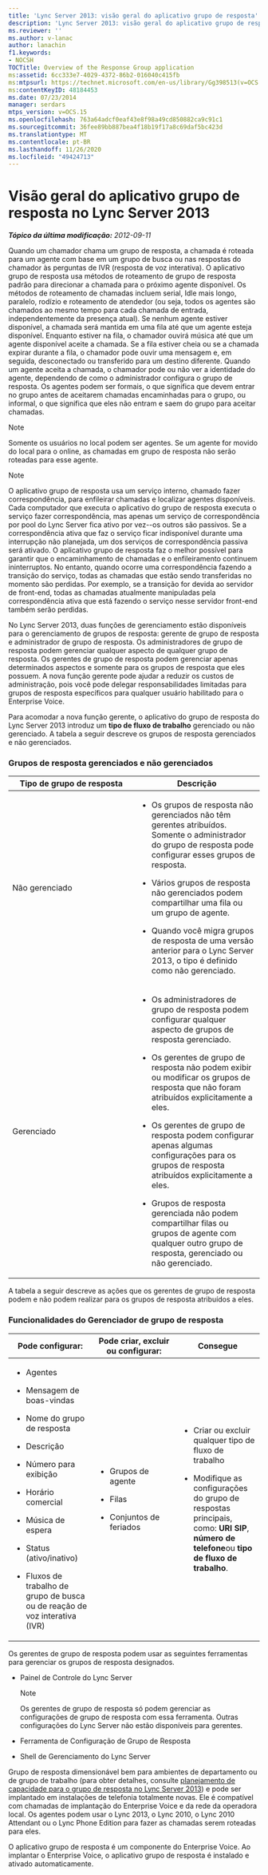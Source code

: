 ```yaml
---
title: 'Lync Server 2013: visão geral do aplicativo grupo de resposta'
description: 'Lync Server 2013: visão geral do aplicativo grupo de resposta.'
ms.reviewer: ''
ms.author: v-lanac
author: lanachin
f1.keywords:
- NOCSH
TOCTitle: Overview of the Response Group application
ms:assetid: 6cc333e7-4029-4372-86b2-016040c415fb
ms:mtpsurl: https://technet.microsoft.com/en-us/library/Gg398513(v=OCS.15)
ms:contentKeyID: 48184453
ms.date: 07/23/2014
manager: serdars
mtps_version: v=OCS.15
ms.openlocfilehash: 763a64adcf0eaf43e8f98a49cd850882ca9c91c1
ms.sourcegitcommit: 36fee89bb887bea4f18b19f17a8c69daf5bc423d
ms.translationtype: MT
ms.contentlocale: pt-BR
ms.lasthandoff: 11/26/2020
ms.locfileid: "49424713"
---
```

# <a name="overview-of-the-response-group-application-in-lync-server-2013"></a>Visão geral do aplicativo grupo de resposta no Lync Server 2013

<div data-xmlns="http://www.w3.org/1999/xhtml">

<div class="topic" data-xmlns="http://www.w3.org/1999/xhtml" data-msxsl="urn:schemas-microsoft-com:xslt" data-cs="https://msdn.microsoft.com/">

<div data-asp="https://msdn2.microsoft.com/asp">



</div>

<div id="mainSection">

<div id="mainBody">

<span> </span>

_**Tópico da última modificação:** 2012-09-11_

Quando um chamador chama um grupo de resposta, a chamada é roteada para um agente com base em um grupo de busca ou nas respostas do chamador às perguntas de IVR (resposta de voz interativa). O aplicativo grupo de resposta usa métodos de roteamento de grupo de resposta padrão para direcionar a chamada para o próximo agente disponível. Os métodos de roteamento de chamadas incluem serial, Idle mais longo, paralelo, rodízio e roteamento de atendedor (ou seja, todos os agentes são chamados ao mesmo tempo para cada chamada de entrada, independentemente da presença atual). Se nenhum agente estiver disponível, a chamada será mantida em uma fila até que um agente esteja disponível. Enquanto estiver na fila, o chamador ouvirá música até que um agente disponível aceite a chamada. Se a fila estiver cheia ou se a chamada expirar durante a fila, o chamador pode ouvir uma mensagem e, em seguida, desconectado ou transferido para um destino diferente. Quando um agente aceita a chamada, o chamador pode ou não ver a identidade do agente, dependendo de como o administrador configura o grupo de resposta. Os agentes podem ser formais, o que significa que devem entrar no grupo antes de aceitarem chamadas encaminhadas para o grupo, ou informal, o que significa que eles não entram e saem do grupo para aceitar chamadas.

<div>


> [!NOTE]  
> Somente os usuários no local podem ser agentes. Se um agente for movido do local para o online, as chamadas em grupo de resposta não serão roteadas para esse agente.



</div>

<div>


> [!NOTE]  
> O aplicativo grupo de resposta usa um serviço interno, chamado fazer correspondência, para enfileirar chamadas e localizar agentes disponíveis. Cada computador que executa o aplicativo do grupo de resposta executa o serviço fazer correspondência, mas apenas um serviço de correspondência por pool do Lync Server fica ativo por vez--os outros são passivos. Se a correspondência ativa que faz o serviço ficar indisponível durante uma interrupção não planejada, um dos serviços de correspondência passiva será ativado. O aplicativo grupo de resposta faz o melhor possível para garantir que o encaminhamento de chamadas e o enfileiramento continuem ininterruptos. No entanto, quando ocorre uma correspondência fazendo a transição do serviço, todas as chamadas que estão sendo transferidas no momento são perdidas. Por exemplo, se a transição for devida ao servidor de front-end, todas as chamadas atualmente manipuladas pela correspondência ativa que está fazendo o serviço nesse servidor front-end também serão perdidas.



</div>

No Lync Server 2013, duas funções de gerenciamento estão disponíveis para o gerenciamento de grupos de resposta: gerente de grupo de resposta e administrador de grupo de resposta. Os administradores de grupo de resposta podem gerenciar qualquer aspecto de qualquer grupo de resposta. Os gerentes de grupo de resposta podem gerenciar apenas determinados aspectos e somente para os grupos de resposta que eles possuem. A nova função gerente pode ajudar a reduzir os custos de administração, pois você pode delegar responsabilidades limitadas para grupos de resposta específicos para qualquer usuário habilitado para o Enterprise Voice.

Para acomodar a nova função gerente, o aplicativo do grupo de resposta do Lync Server 2013 introduz um **tipo de fluxo de trabalho** gerenciado ou não gerenciado. A tabela a seguir descreve os grupos de resposta gerenciados e não gerenciados.

### <a name="managed-and-unmanaged-response-groups"></a>Grupos de resposta gerenciados e não gerenciados

<table>
<colgroup>
<col style="width: 50%" />
<col style="width: 50%" />
</colgroup>
<thead>
<tr class="header">
<th>Tipo de grupo de resposta</th>
<th>Descrição</th>
</tr>
</thead>
<tbody>
<tr class="odd">
<td><p>Não gerenciado</p></td>
<td><ul>
<li><p>Os grupos de resposta não gerenciados não têm gerentes atribuídos. Somente o administrador do grupo de resposta pode configurar esses grupos de resposta.</p></li>
<li><p>Vários grupos de resposta não gerenciados podem compartilhar uma fila ou um grupo de agente.</p></li>
<li><p>Quando você migra grupos de resposta de uma versão anterior para o Lync Server 2013, o tipo é definido como não gerenciado.</p></li>
</ul></td>
</tr>
<tr class="even">
<td><p>Gerenciado</p></td>
<td><ul>
<li><p>Os administradores de grupo de resposta podem configurar qualquer aspecto de grupos de resposta gerenciado.</p></li>
<li><p>Os gerentes de grupo de resposta não podem exibir ou modificar os grupos de resposta que não foram atribuídos explicitamente a eles.</p></li>
<li><p>Os gerentes de grupo de resposta podem configurar apenas algumas configurações para os grupos de resposta atribuídos explicitamente a eles.</p></li>
<li><p>Grupos de resposta gerenciada não podem compartilhar filas ou grupos de agente com qualquer outro grupo de resposta, gerenciado ou não gerenciado.</p></li>
</ul></td>
</tr>
</tbody>
</table>


A tabela a seguir descreve as ações que os gerentes de grupo de resposta podem e não podem realizar para os grupos de resposta atribuídos a eles.

### <a name="response-group-manager-capabilities"></a>Funcionalidades do Gerenciador de grupo de resposta

<table>
<colgroup>
<col style="width: 33%" />
<col style="width: 33%" />
<col style="width: 33%" />
</colgroup>
<thead>
<tr class="header">
<th>Pode configurar:</th>
<th>Pode criar, excluir ou configurar:</th>
<th>Consegue</th>
</tr>
</thead>
<tbody>
<tr class="odd">
<td><ul>
<li><p>Agentes</p></li>
<li><p>Mensagem de boas-vindas</p></li>
<li><p>Nome do grupo de resposta</p></li>
<li><p>Descrição</p></li>
<li><p>Número para exibição</p></li>
<li><p>Horário comercial</p></li>
<li><p>Música de espera</p></li>
<li><p>Status (ativo/inativo)</p></li>
<li><p>Fluxos de trabalho de grupo de busca ou de reação de voz interativa (IVR)</p></li>
</ul></td>
<td><ul>
<li><p>Grupos de agente</p></li>
<li><p>Filas</p></li>
<li><p>Conjuntos de feriados</p></li>
</ul></td>
<td><ul>
<li><p>Criar ou excluir qualquer tipo de fluxo de trabalho</p></li>
<li><p>Modifique as configurações do grupo de respostas principais, como: <strong>URI SIP</strong>, <strong>número de telefone</strong>ou <strong>tipo de fluxo de trabalho</strong>.</p></li>
</ul></td>
</tr>
</tbody>
</table>


Os gerentes de grupo de resposta podem usar as seguintes ferramentas para gerenciar os grupos de resposta designados.

  - Painel de Controle do Lync Server
    
    <div>
    

    > [!NOTE]  
    > Os gerentes de grupo de resposta só podem gerenciar as configurações de grupo de resposta com essa ferramenta. Outras configurações do Lync Server não estão disponíveis para gerentes.

    
    </div>

  - Ferramenta de Configuração de Grupo de Resposta

  - Shell de Gerenciamento do Lync Server

Grupo de resposta dimensionável bem para ambientes de departamento ou de grupo de trabalho (para obter detalhes, consulte [planejamento de capacidade para o grupo de resposta no Lync Server 2013](lync-server-2013-capacity-planning-for-response-group.md)) e pode ser implantado em instalações de telefonia totalmente novas. Ele é compatível com chamadas de implantação do Enterprise Voice e da rede da operadora local. Os agentes podem usar o Lync 2013, o Lync 2010, o Lync 2010 Attendant ou o Lync Phone Edition para fazer as chamadas serem roteadas para eles.

O aplicativo grupo de resposta é um componente do Enterprise Voice. Ao implantar o Enterprise Voice, o aplicativo grupo de resposta é instalado e ativado automaticamente.

</div>

<span> </span>

</div>

</div>

</div>

